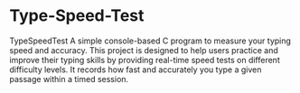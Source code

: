 # Type-Speed-Test
TypeSpeedTest A simple console-based C program to measure your typing speed and accuracy.  This project is designed to help users practice and improve their typing skills by providing real-time speed tests on different difficulty levels. It records how fast and accurately you type a given passage within a timed session.
